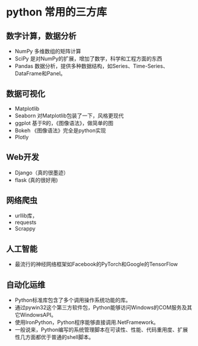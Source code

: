 # python 常用的三方库

## 数字计算，数据分析

- NumPy 多维数组的矩阵计算
- SciPy 是对NumPy的扩展，增加了数学，科学和工程方面的东西
- Pandas 数据分析，提供多种数据结构，如Series、Time-Series、DataFrame和Panel。 

## 数据可视化

- Matplotlib
- Seaborn 对Matplotlib包装了一下，风格更现代
- ggplot 基于R的，《图像语法》，做简单的图
- Bokeh 《图像语法》完全是python实现
- Plotly 

## Web开发
- Django（真的很墨迹）
- flask (真的很好用)
  
## 网络爬虫
- urllib库，
- requests
- Scrappy

## 人工智能
- 最流行的神经网络框架如Facebook的PyTorch和Google的TensorFlow
  
## 自动化运维
- Python标准库包含了多个调用操作系统功能的库。
- 通过pywin32这个第三方软件包，Python能够访问Windows的COM服务及其它WindowsAPI。
- 使用IronPython，Python程序能够直接调用.NetFramework。
- 一般说来，Python编写的系统管理脚本在可读性、性能、代码重用度、扩展性几方面都优于普通的shell脚本。
